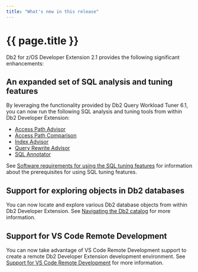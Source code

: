 ```yaml
---
title: "What's new in this release"
---
```


# {{ page.title }}

Db2 for z/OS Developer Extension 2.1 provides the following significant enhancements:

## An expanded set of SQL analysis and tuning features

By leveraging the functionality provided by Db2 Query Workload Tuner 6.1, you can now run the following SQL analysis and tuning tools from within Db2 Developer Extension:

- [Access Path Advisor]({{site.baseurl}}/docs/tuning-sql-queries/generating-access-path-recommendations.html)
- [Access Path Comparison]({{site.baseurl}}/docs/tuning-sql-queries/comparing-access-paths.html)
- [Index Advisor]({{site.baseurl}}/docs/tuning-sql-queries/generating-index-recommendations.html)
- [Query Rewrite Advisor]({{site.baseurl}}/docs/tuning-sql-queries/generating-query-recommendations.html)
- [SQL Annotator]({{site.baseurl}}/docs/tuning-sql-queries/gathering-statistics-about-transformed-query.html)

See [Software requirements for using the SQL tuning features]({{site.baseurl}}/docs/tuning-sql-queries/sql-tuning-requirements.html) for information about the prerequisites for using SQL tuning features.

## Support for exploring objects in Db2 databases

You can now locate and explore various Db2 database objects from within Db2 Developer Extension. See [Navigating the Db2 catalog]({{site.baseurl}}/docs/the-basics/navigating-the-db2-catalog.html) for more information.

## Support for VS Code Remote Development

You can now take advantage of VS Code Remote Development support to create a remote Db2 Developer Extension development environment. See [Support for VS Code Remote Development]({{site.baseurl}}/docs/tips-and-tricks/support-for-remote-development.html) for more information.

